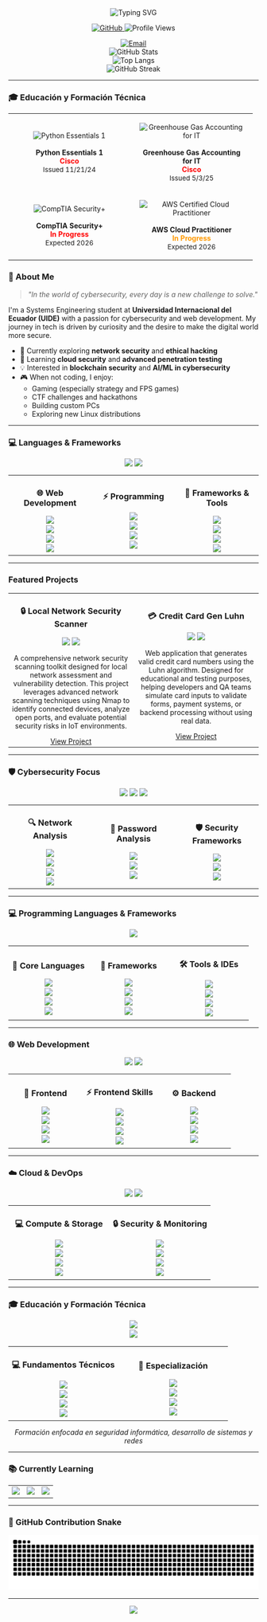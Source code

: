 <div align="center">
  <img src="https://readme-typing-svg.demolab.com?font=Fira+Code&weight=600&size=28&duration=4000&pause=1000&color=FF0000&center=true&vCenter=true&width=600&height=100&lines=Welcome!;Systems+Engineering+Student;Cybersecurity+Enthusiast;Web+Developer;Always+Learning+New+Tech" alt="Typing SVG" />
</div>

<p align="center">
  <a href="https://github.com/mat1520?tab=repositories">
    <img src="https://img.shields.io/badge/GitHub-100000?style=for-the-badge&logo=github&logoColor=white" alt="GitHub"/>
  </a>
  <img src="https://komarev.com/ghpvc/?username=mat1520&color=FF0000&style=flat-square" alt="Profile Views"/>
</p>

<div align="center">
  <a href="mailto:arielmelo1520@hotmail.com">
    <img src="https://img.shields.io/badge/Email-D14836?style=for-the-badge&logo=gmail&logoColor=white" alt="Email"/>
  </a>
</div>

<div align="center">
  <img src="https://github-readme-stats.vercel.app/api?username=mat1520&show_icons=true&theme=dark&hide_border=true&count_private=true&include_all_commits=true&hide_rank=true&bg_color=000000&title_color=FF0000&icon_color=FF0000&text_color=FFFFFF" alt="GitHub Stats"/>
  <br/>
  <img src="https://github-readme-stats.vercel.app/api/top-langs/?username=mat1520&layout=compact&theme=dark&hide_border=true&langs_count=8&bg_color=000000&title_color=FF0000&text_color=FFFFFF" alt="Top Langs"/>
  <br/>
  <img src="https://github-readme-streak-stats.herokuapp.com/?user=mat1520&theme=dark&hide_border=true&ring=FF0000&fire=FF0000&currStreakLabel=FF0000&background=000000" alt="GitHub Streak"/>
</div>

---

### 🎓 Educación y Formación Técnica

<div align="center">

<table>
  <tr>
    <td align="center" width="210" style="padding: 18px;">
      <div style="display:inline-block;">
        <img src="https://images.credly.com/images/68c0b94d-f6ac-40b1-a0e0-921439eb092e/twitter_thumb_201604_image.png" width="70" alt="Python Essentials 1"/>
      </div>
      <br><br>
      <b>Python Essentials 1</b><br>
      <span style="color:#FF0000;font-weight:bold;">Cisco</span><br>
      <span style="font-size:0.95em;">Issued 11/21/24</span>
    </td>
    <td align="center" width="210" style="padding: 18px;">
      <div style="display:inline-block;">
        <img src="https://www.netacad.com/p/ff9e491c-49be-4734-803e-a79e6e83dab1/badges/badge-images/2ac901d8-a935-48c4-b29a-810c9cf1bf8d.png" width="70" alt="Greenhouse Gas Accounting for IT"/>
      </div>
      <br><br>
      <b>Greenhouse Gas Accounting for IT</b><br>
      <span style="color:#FF0000;font-weight:bold;">Cisco</span><br>
      <span style="font-size:0.95em;">Issued 5/3/25</span>
    </td>
  </tr>
  <tr>
    <td align="center" width="210" style="padding: 18px;">
      <img src="https://img.shields.io/badge/CompTIA_Security+-FF0000?style=for-the-badge&logo=comptia&logoColor=white" height="40" alt="CompTIA Security+"/>
      <br><br>
      <b>CompTIA Security+</b><br>
      <span style="color:#FF0000;font-weight:bold;">In Progress</span><br>
      <span style="font-size:0.95em;">Expected 2026</span>
    </td>
    <td align="center" width="210" style="padding: 18px;">
      <img src="https://img.shields.io/badge/AWS_Certified_Cloud_Practitioner-FF9900?style=for-the-badge&logo=amazon-aws&logoColor=white" height="40" alt="AWS Certified Cloud Practitioner"/>
      <br><br>
      <b>AWS Cloud Practitioner</b><br>
      <span style="color:#FF9900;font-weight:bold;">In Progress</span><br>
      <span style="font-size:0.95em;">Expected 2026</span>
    </td>
  </tr>
</table>

</div>

### 🎯 About Me

> *"In the world of cybersecurity, every day is a new challenge to solve."*

I'm a Systems Engineering student at **Universidad Internacional del Ecuador (UIDE)** with a passion for cybersecurity and web development. My journey in tech is driven by curiosity and the desire to make the digital world more secure.

- 🔭 Currently exploring **network security** and **ethical hacking**
- 🌱 Learning **cloud security** and **advanced penetration testing**
- 💡 Interested in **blockchain security** and **AI/ML in cybersecurity**
- 🎮 When not coding, I enjoy:
  - Gaming (especially strategy and FPS games)
  - CTF challenges and hackathons
  - Building custom PCs
  - Exploring new Linux distributions

---

### 💻 Languages & Frameworks

<div align="center">
  <img src="https://img.shields.io/badge/Programming-Languages-FF0000?style=for-the-badge&logoColor=white" />
  <img src="https://img.shields.io/badge/Web-Development-FF0000?style=for-the-badge&logoColor=white" />
</div>

<table>
  <tr>
    <td align="center" width="33%">
      <h3>🌐 Web Development</h3>
      <img src="https://img.shields.io/badge/HTML5-E34F26?style=for-the-badge&logo=html5&logoColor=white" />
      <br/>
      <img src="https://img.shields.io/badge/CSS3-1572B6?style=for-the-badge&logo=css3&logoColor=white" />
      <br/>
      <img src="https://img.shields.io/badge/JavaScript-F7DF1E?style=for-the-badge&logo=javascript&logoColor=black" />
      <br/>
      <img src="https://img.shields.io/badge/Tailwind_CSS-38B2AC?style=for-the-badge&logo=tailwind-css&logoColor=white" />
    </td>
    <td align="center" width="33%">
      <h3>⚡ Programming</h3>
      <img src="https://img.shields.io/badge/Python-3776AB?style=for-the-badge&logo=python&logoColor=white" />
      <br/>
      <img src="https://img.shields.io/badge/Java-ED8B00?style=for-the-badge&logo=openjdk&logoColor=white" />
      <br/>
      <img src="https://img.shields.io/badge/PHP-777BB4?style=for-the-badge&logo=php&logoColor=white" />
      <br/>
      <img src="https://img.shields.io/badge/SQL-000000?style=for-the-badge&logo=mysql&logoColor=white" />
    </td>
    <td align="center" width="33%">
      <h3>🚀 Frameworks & Tools</h3>
      <img src="https://img.shields.io/badge/React-20232A?style=for-the-badge&logo=react&logoColor=61DAFB" />
      <br/>
      <img src="https://img.shields.io/badge/Node.js-43853D?style=for-the-badge&logo=node.js&logoColor=white" />
      <br/>
      <img src="https://img.shields.io/badge/Laravel-FF2D20?style=for-the-badge&logo=laravel&logoColor=white" />
      <br/>
      <img src="https://img.shields.io/badge/Django-092E20?style=for-the-badge&logo=django&logoColor=white" />
    </td>
  </tr>
</table>

---

###  Featured Projects

<table>
  <tr>
    <td align="center" width="50%">
      <h3>🔒 Local Network Security Scanner</h3>
      <img src="https://img.shields.io/badge/Python-3776AB?style=for-the-badge&logo=python&logoColor=white" />
      <img src="https://img.shields.io/badge/Nmap-4682B4?style=for-the-badge&logo=nmap&logoColor=white" />
      <p>A comprehensive network security scanning toolkit designed for local network assessment and vulnerability detection. This project leverages advanced network scanning techniques using Nmap to identify connected devices, analyze open ports, and evaluate potential security risks in IoT environments.</p>
      <a href="https://github.com/mat1520/local-network-security-scanner">View Project</a>
    </td>
    <td align="center" width="50%">
      <h3>💳 Credit Card Gen Luhn</h3>
      <img src="https://img.shields.io/badge/JavaScript-F7DF1E?style=for-the-badge&logo=javascript&logoColor=black" />
      <img src="https://img.shields.io/badge/Luhn-Algorithm-4F46E5?style=for-the-badge&logoColor=white" />
      <p>Web application that generates valid credit card numbers using the Luhn algorithm. Designed for educational and testing purposes, helping developers and QA teams simulate card inputs to validate forms, payment systems, or backend processing without using real data.</p>
      <a href="https://github.com/mat1520/Credit-Cart-Gen-Luhn">View Project</a>
    </td>
  </tr>
</table>

---

### 🛡️ Cybersecurity Focus

<div align="center">
  <img src="https://img.shields.io/badge/Security-Tools-FF0000?style=for-the-badge&logo=security&logoColor=white" />
  <img src="https://img.shields.io/badge/Pentesting-Expert-FF0000?style=for-the-badge&logo=pentest&logoColor=white" />
  <img src="https://img.shields.io/badge/Network-Security-FF0000?style=for-the-badge&logo=network&logoColor=white" />
</div>

<table>
  <tr>
    <td align="center" width="33%">
      <h3>🔍 Network Analysis</h3>
      <img src="https://img.shields.io/badge/Wireshark-1679A7?style=for-the-badge&logo=wireshark&logoColor=white" />
      <br/>
      <img src="https://img.shields.io/badge/Nmap-FF0000?style=for-the-badge&logo=nmap&logoColor=white" />
      <br/>
      <img src="https://img.shields.io/badge/Burp_Suite-FF5722?style=for-the-badge&logo=burpsuite&logoColor=white" />
      <br/>
      <img src="https://img.shields.io/badge/Metasploit-FF0000?style=for-the-badge&logo=metasploit&logoColor=white" />
    </td>
    <td align="center" width="33%">
      <h3>🔑 Password Analysis</h3>
      <img src="https://img.shields.io/badge/John_the_Ripper-FF0000?style=for-the-badge&logo=john&logoColor=white" />
      <br/>
      <img src="https://img.shields.io/badge/Hashcat-FF0000?style=for-the-badge&logo=hashcat&logoColor=white" />
      <br/>
      <img src="https://img.shields.io/badge/Hydra-FF0000?style=for-the-badge&logo=hydra&logoColor=white" />
    </td>
    <td align="center" width="33%">
      <h3>🛡️ Security Frameworks</h3>
      <img src="https://img.shields.io/badge/OWASP-FF0000?style=for-the-badge&logo=owasp&logoColor=white" />
      <br/>
      <img src="https://img.shields.io/badge/CVE-FF0000?style=for-the-badge&logo=cve&logoColor=white" />
      <br/>
      <img src="https://img.shields.io/badge/Kali_Linux-557C94?style=for-the-badge&logo=kali-linux&logoColor=white" />
    </td>
  </tr>
</table>

---

### 💻 Programming Languages & Frameworks

<div align="center">
  <img src="https://img.shields.io/badge/Core-Languages-FF0000?style=for-the-badge&logoColor=white" />
</div>

<table>
  <tr>
    <td align="center" width="33%">
      <h3>🎯 Core Languages</h3>
      <img src="https://img.shields.io/badge/Java-ED8B00?style=for-the-badge&logo=openjdk&logoColor=white" />
      <br/>
      <img src="https://img.shields.io/badge/C%23-239120?style=for-the-badge&logo=c-sharp&logoColor=white" />
      <br/>
      <img src="https://img.shields.io/badge/PHP-777BB4?style=for-the-badge&logo=php&logoColor=white" />
      <br/>
      <img src="https://img.shields.io/badge/Python-3776AB?style=for-the-badge&logo=python&logoColor=white" />
    </td>
    <td align="center" width="33%">
      <h3>🚀 Frameworks</h3>
      <img src="https://img.shields.io/badge/.NET-512BD4?style=for-the-badge&logo=dotnet&logoColor=white" />
      <br/>
      <img src="https://img.shields.io/badge/Spring-6DB33F?style=for-the-badge&logo=spring&logoColor=white" />
      <br/>
      <img src="https://img.shields.io/badge/Laravel-FF2D20?style=for-the-badge&logo=laravel&logoColor=white" />
      <br/>
      <img src="https://img.shields.io/badge/Django-092E20?style=for-the-badge&logo=django&logoColor=white" />
    </td>
    <td align="center" width="33%">
      <h3>🛠️ Tools & IDEs</h3>
      <img src="https://img.shields.io/badge/Visual_Studio-5C2D91?style=for-the-badge&logo=visual%20studio&logoColor=white" />
      <br/>
      <img src="https://img.shields.io/badge/Eclipse-2C2255?style=for-the-badge&logo=eclipse&logoColor=white" />
      <br/>
      <img src="https://img.shields.io/badge/PHPStorm-000000?style=for-the-badge&logo=phpstorm&logoColor=white" />
      <br/>
      <img src="https://img.shields.io/badge/PyCharm-000000?style=for-the-badge&logo=pycharm&logoColor=white" />
    </td>
  </tr>
</table>

---

### 🌐 Web Development

<div align="center">
  <img src="https://img.shields.io/badge/Web-Development-FF0000?style=for-the-badge&logo=web&logoColor=white" />
  <img src="https://img.shields.io/badge/Full_Stack-FF0000?style=for-the-badge&logo=fullstack&logoColor=white" />
</div>

<table>
  <tr>
    <td align="center" width="33%">
      <h3>🎨 Frontend</h3>
      <img src="https://img.shields.io/badge/React-20232A?style=for-the-badge&logo=react&logoColor=61DAFB" />
      <br/>
      <img src="https://img.shields.io/badge/Vue.js-35495E?style=for-the-badge&logo=vue.js&logoColor=4FC08D" />
      <br/>
      <img src="https://img.shields.io/badge/Angular-DD0031?style=for-the-badge&logo=angular&logoColor=white" />
      <br/>
      <img src="https://img.shields.io/badge/Bootstrap-563D7C?style=for-the-badge&logo=bootstrap&logoColor=white" />
    </td>
    <td align="center" width="33%">
      <h3>⚡ Frontend Skills</h3>
      <img src="https://img.shields.io/badge/HTML5-E34F26?style=for-the-badge&logo=html5&logoColor=white" />
      <br/>
      <img src="https://img.shields.io/badge/CSS3-1572B6?style=for-the-badge&logo=css3&logoColor=white" />
      <br/>
      <img src="https://img.shields.io/badge/JavaScript-F7DF1E?style=for-the-badge&logo=javascript&logoColor=black" />
      <br/>
      <img src="https://img.shields.io/badge/TypeScript-007ACC?style=for-the-badge&logo=typescript&logoColor=white" />
    </td>
    <td align="center" width="33%">
      <h3>⚙️ Backend</h3>
      <img src="https://img.shields.io/badge/Node.js-43853D?style=for-the-badge&logo=node.js&logoColor=white" />
      <br/>
      <img src="https://img.shields.io/badge/Express.js-000000?style=for-the-badge&logo=express&logoColor=white" />
      <br/>
      <img src="https://img.shields.io/badge/Flask-000000?style=for-the-badge&logo=flask&logoColor=white" />
      <br/>
      <img src="https://img.shields.io/badge/FastAPI-009688?style=for-the-badge&logo=fastapi&logoColor=white" />
    </td>
  </tr>
</table>

---

### ☁️ Cloud & DevOps

<div align="center">
  <img src="https://img.shields.io/badge/AWS-232F3E?style=for-the-badge&logo=amazon-aws&logoColor=white" />
  <img src="https://img.shields.io/badge/DevOps-FF0000?style=for-the-badge&logo=devops&logoColor=white" />
</div>

<table>
  <tr>
    <td align="center" width="50%">
      <h3>💻 Compute & Storage</h3>
      <img src="https://img.shields.io/badge/EC2-FF9900?style=for-the-badge&logo=amazon-ec2&logoColor=white" />
      <br/>
      <img src="https://img.shields.io/badge/S3-569A31?style=for-the-badge&logo=amazon-s3&logoColor=white" />
      <br/>
      <img src="https://img.shields.io/badge/Lambda-FF9900?style=for-the-badge&logo=aws-lambda&logoColor=white" />
      <br/>
      <img src="https://img.shields.io/badge/ECS-FF9900?style=for-the-badge&logo=amazon-ecs&logoColor=white" />
    </td>
    <td align="center" width="50%">
      <h3>🔒 Security & Monitoring</h3>
      <img src="https://img.shields.io/badge/IAM-FF9900?style=for-the-badge&logo=aws-iam&logoColor=white" />
      <br/>
      <img src="https://img.shields.io/badge/CloudWatch-FF9900?style=for-the-badge&logo=amazon-cloudwatch&logoColor=white" />
      <br/>
      <img src="https://img.shields.io/badge/WAF-FF9900?style=for-the-badge&logo=aws-waf&logoColor=white" />
      <br/>
      <img src="https://img.shields.io/badge/Shield-FF9900?style=for-the-badge&logo=aws-shield&logoColor=white" />
    </td>
  </tr>
</table>

---

### 🎓 Educación y Formación Técnica

<div align="center">
  <img src="https://img.shields.io/badge/Universidad_Internacional_del_Ecuador-FF0000?style=for-the-badge&logoColor=white" />
  <br/>
  <img src="https://img.shields.io/badge/Ingeniería_en_Sistemas-000000?style=for-the-badge&logoColor=white" />
</div>

<table>
  <tr>
    <td align="center" width="50%">
      <h3>💻 Fundamentos Técnicos</h3>
      <img src="https://img.shields.io/badge/Lógica_de_Programación-FF0000?style=for-the-badge&logoColor=white" />
      <br/>
      <img src="https://img.shields.io/badge/Arquitectura_de_Computadoras-FF0000?style=for-the-badge&logoColor=white" />
      <br/>
      <img src="https://img.shields.io/badge/Sistemas_Operativos-FF0000?style=for-the-badge&logoColor=white" />
      <br/>
      <img src="https://img.shields.io/badge/UNIX_Systems-FF0000?style=for-the-badge&logoColor=white" />
    </td>
    <td align="center" width="50%">
      <h3>🔧 Especialización</h3>
      <img src="https://img.shields.io/badge/Programación_Estructurada-FF0000?style=for-the-badge&logoColor=white" />
      <br/>
      <img src="https://img.shields.io/badge/Redes_de_Datos-FF0000?style=for-the-badge&logoColor=white" />
      <br/>
      <img src="https://img.shields.io/badge/Bases_de_Datos-FF0000?style=for-the-badge&logoColor=white" />
      <br/>
      <img src="https://img.shields.io/badge/Sistemas_Tecnológicos-FF0000?style=for-the-badge&logoColor=white" />
    </td>
  </tr>
</table>

<div align="center">
  <i>Formación enfocada en seguridad informática, desarrollo de sistemas y redes</i>
</div>

---

### 📚 Currently Learning

<div align="center">
  <table>
    <tr>
      <td align="center">
        <img src="https://img.shields.io/badge/AWS_Cloud_Practitioner-FF9900?style=for-the-badge&logo=amazon-aws&logoColor=white" />
      </td>
      <td align="center">
        <img src="https://img.shields.io/badge/Advanced_Security-FF0000?style=for-the-badge&logo=security&logoColor=white" />
      </td>
      <td align="center">
        <img src="https://img.shields.io/badge/Blockchain_Security-FF0000?style=for-the-badge&logo=blockchain&logoColor=white" />
      </td>
    </tr>
  </table>
</div>

---

### 🐍 GitHub Contribution Snake

![Snake animation](https://github.com/mat1520/mat1520/blob/output/github-contribution-grid-snake-dark.svg)

---

<div align="center">
  <img src="https://capsule-render.vercel.app/api?type=waving&color=FF0000&height=100&section=footer"/>
</div>
